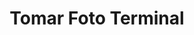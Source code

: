 ---
title: "Tomar Foto Terminal"
video_number: 1
date: 
video_id: 
repository: 

links:
  - title: ""
    url: "https://www.raspberrypi.org/documentation/usage/webcams/"
  - title: ""
    url: "https://manpages.debian.org/jessie/fswebcam/fswebcam.1.en.html"

---